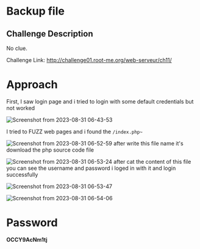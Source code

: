 # Backup file

## Challenge Description

No clue.

Challenge Link: http://challenge01.root-me.org/web-serveur/ch11/

# Approach

First, I saw login page and i tried to login with some default credentials but not worked

![Screenshot from 2023-08-31 06-43-53](https://github.com/MohammedHawary/Web-Penetration/assets/94152045/73b1745e-0d03-42c6-8fff-016beaeabb29)

I tried to FUZZ web pages and i found the `/index.php~`

![Screenshot from 2023-08-31 06-52-59](https://github.com/MohammedHawary/Web-Penetration/assets/94152045/3cfbdb38-ec14-441d-88bd-66bf3f447b8b)
after write this file name it's download the php source code file

![Screenshot from 2023-08-31 06-53-24](https://github.com/MohammedHawary/Web-Penetration/assets/94152045/fef49669-6a06-4eb3-8e78-f7365d6a19f0)
after cat the content of this file you can see the username and password i loged in with it and login successfully

![Screenshot from 2023-08-31 06-53-47](https://github.com/MohammedHawary/Web-Penetration/assets/94152045/564b9a3f-fc23-4061-8a6f-77a3ce93c4d7)

![Screenshot from 2023-08-31 06-54-06](https://github.com/MohammedHawary/Web-Penetration/assets/94152045/c2e8775d-b579-4a9d-be91-3e86d4091a3b)

# Password

**OCCY9AcNm1tj**
